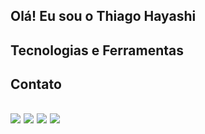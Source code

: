 <h2>Olá! Eu sou o Thiago Hayashi<h2>

<h2>Tecnologias e Ferramentas<h2>

<h2>Contato<h2>

<div>
<a href="https://www.linkedin.com/in/thiago-hayashi-037732109/" target="link"><img src="	https://img.shields.io/badge/LinkedIn-0077B5?style=for-the-badge&logo=linkedin&logoColor=white" target="link"></a>
<a href = "mailto:contato@seu-usuário-aqui"><img src="https://icons8.com.br/icon/13640/ms-outlook" target="email"></a>
<a href = "https://www.instagram.com/shundii/"><img src="https://icons8.com.br/icon/Xy10Jcu1L2Su/instagram" target="email"></a>  
<a href="https://www.facebook.com/Shundi.Hayashi/" target="facebook"><img src="https://icons8.com.br/icon/yGcWL8copNNQ/facebook" target="_blank"></a>   
</div>
